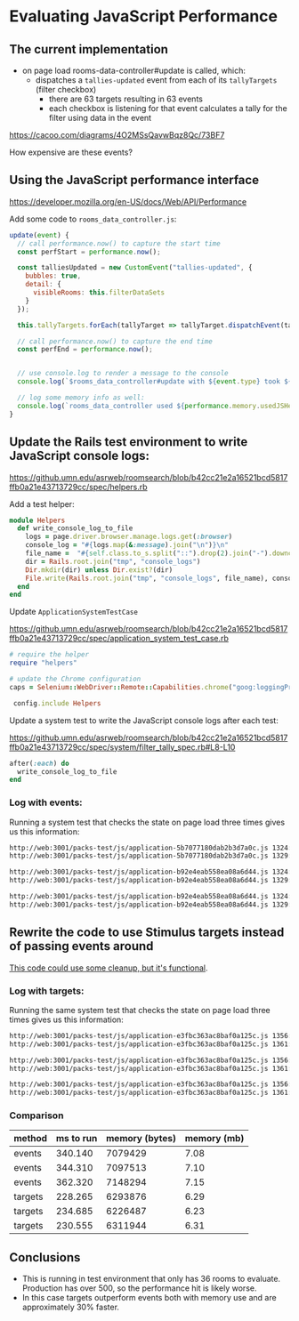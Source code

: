 # Evaluating JavaScript Performance

## The current implementation

* on page load rooms-data-controller#update is called, which:
  * dispatches a `tallies-updated` event from each of its `tallyTargets` (filter checkbox)
    * there are 63 targets resulting in 63 events
    * each checkbox is listening for that event calculates a tally for the filter using data in the event

https://cacoo.com/diagrams/4O2MSsQavwBqz8Qc/73BF7

How expensive are these events?

## Using the JavaScript performance interface

https://developer.mozilla.org/en-US/docs/Web/API/Performance

Add some code to `rooms_data_controller.js`:

```javascript
update(event) {
  // call performance.now() to capture the start time
  const perfStart = performance.now();

  const talliesUpdated = new CustomEvent("tallies-updated", {
    bubbles: true,
    detail: {
      visibleRooms: this.filterDataSets
    }
  });

  this.tallyTargets.forEach(tallyTarget => tallyTarget.dispatchEvent(talliesUpdated));

  // call performance.now() to capture the end time
  const perfEnd = performance.now();


  // use console.log to render a message to the console
  console.log(`$rooms_data_controller#update with ${event.type} took ${(perfEnd - perfStart).toFixed(4)}, milliseconds to run`);

  // log some memory info as well:
  console.log(`rooms_data_controller used ${performance.memory.usedJSHeapSize} bytes of memory out of ${performance.memory.jsHeapSizeLimit}`);
}
```

## Update the Rails test environment to write JavaScript console logs:

https://github.umn.edu/asrweb/roomsearch/blob/b42cc21e2a16521bcd5817ffb0a21e43713729cc/spec/helpers.rb

Add a test helper:

```ruby
module Helpers
  def write_console_log_to_file
    logs = page.driver.browser.manage.logs.get(:browser)
    console_log = "#{logs.map(&:message).join("\n")}\n"
    file_name =  "#{self.class.to_s.split("::").drop(2).join("-").downcase}-#{Time.now.to_i}.log"
    dir = Rails.root.join("tmp", "console_logs")
    Dir.mkdir(dir) unless Dir.exist?(dir)
    File.write(Rails.root.join("tmp", "console_logs", file_name), console_log)
  end
end
```

Update `ApplicationSystemTestCase`

https://github.umn.edu/asrweb/roomsearch/blob/b42cc21e2a16521bcd5817ffb0a21e43713729cc/spec/application_system_test_case.rb

```ruby
# require the helper
require "helpers"

# update the Chrome configuration
caps = Selenium::WebDriver::Remote::Capabilities.chrome("goog:loggingPrefs": { browser: 'ALL' })

 config.include Helpers
```

Update a system test to write the JavaScript console logs after each test:

https://github.umn.edu/asrweb/roomsearch/blob/b42cc21e2a16521bcd5817ffb0a21e43713729cc/spec/system/filter_tally_spec.rb#L8-L10

```ruby
after(:each) do
  write_console_log_to_file
end
```

### Log with events:

Running a system test that checks the state on page load three times gives us this information:

```sh
http://web:3001/packs-test/js/application-5b7077180dab2b3d7a0c.js 1324:14 "rooms_data_controller#update with load took 340.1400, milliseconds run"
http://web:3001/packs-test/js/application-5b7077180dab2b3d7a0c.js 1329:14 "rooms_data_controller used 7079429 bytes of memory out of 4294705152"

http://web:3001/packs-test/js/application-b92e4eab558ea08a6d44.js 1324:14 "rooms_data_controller#update with load took 344.3100, milliseconds to run"
http://web:3001/packs-test/js/application-b92e4eab558ea08a6d44.js 1329:14 "rooms_data_controller used 7097513 bytes of memory out of 4294705152"

http://web:3001/packs-test/js/application-b92e4eab558ea08a6d44.js 1324:14 "rooms_data_controller#update with load took 362.3200, milliseconds to run"
http://web:3001/packs-test/js/application-b92e4eab558ea08a6d44.js 1329:14 "rooms_data_controller used 7148294 bytes of memory out of 4294705152"
```

## Rewrite the code to use Stimulus targets instead of passing events around

[This code could use some cleanup, but it's functional](https://github.umn.edu/asrweb/roomsearch/compare/js_perf_spike_targets).

### Log with targets:

Running the same system test that checks the state on page load three times gives us this information:

```sh
http://web:3001/packs-test/js/application-e3fbc363ac8baf0a125c.js 1356:14 "rooms_data_controller#update with load took 228.2650, milliseconds to run"
http://web:3001/packs-test/js/application-e3fbc363ac8baf0a125c.js 1361:14 "rooms_data_controller used 6293876 bytes of memory out of 4294705152"

http://web:3001/packs-test/js/application-e3fbc363ac8baf0a125c.js 1356:14 "rooms_data_controller#update with load took 234.6850, milliseconds to run"
http://web:3001/packs-test/js/application-e3fbc363ac8baf0a125c.js 1361:14 "rooms_data_controller used 6226487 bytes of memory out of 4294705152"

http://web:3001/packs-test/js/application-e3fbc363ac8baf0a125c.js 1356:14 "rooms_data_controller#update with load took 230.5550, milliseconds to run"
http://web:3001/packs-test/js/application-e3fbc363ac8baf0a125c.js 1361:14 "rooms_data_controller used 6311944 bytes of memory out of 4294705152"
```

### Comparison

| method  | ms to run  | memory (bytes) | memory (mb) |
|---------|------------|----------------|-------------|
| events  | 340.140    | 7079429        | 7.08        |
| events  | 344.310    | 7097513        | 7.10        |
| events  | 362.320    | 7148294        | 7.15        |
| targets | 228.265    | 6293876        | 6.29        |
| targets | 234.685    | 6226487        | 6.23        |
| targets | 230.555    | 6311944        | 6.31        |

## Conclusions

* This is running in test environment that only has 36 rooms to evaluate. Production has over 500, so the performance hit is likely worse.
* In this case targets outperform events both with memory use and are approximately 30% faster.
